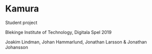# Kamura
Student project

Blekinge Institute of Technology, Digitala Spel 2019

Joakim Lindman, Johan Hammarlund, Jonathan Larsson & Jonathan Johansson
